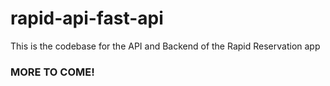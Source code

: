 # rapid-api-fast-api

This is the codebase for the API and Backend of the Rapid Reservation app

### MORE TO COME!
